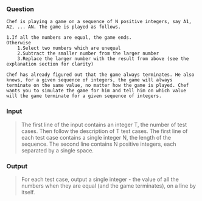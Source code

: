 ### Question
    Chef is playing a game on a sequence of N positive integers, say A1, A2, ... AN. The game is played as follows.

    1.If all the numbers are equal, the game ends.
    Otherwise
        1.Select two numbers which are unequal
        2.Subtract the smaller number from the larger number
        3.Replace the larger number with the result from above (see the explanation section for clarity)

    Chef has already figured out that the game always terminates. He also knows, for a given sequence of integers, the game will always terminate on the same value, no matter how the game is played. Chef wants you to simulate the game for him and tell him on which value will the game terminate for a given sequence of integers.

### Input
>The first line of the input contains an integer T, the number of test cases. Then follow the description of T test cases. The first line of each test case contains a single integer N, the length of the sequence. The second line contains N positive integers, each separated by a single space.

### Output
>For each test case, output a single integer - the value of all the numbers when they are equal (and the game terminates), on a line by itself.